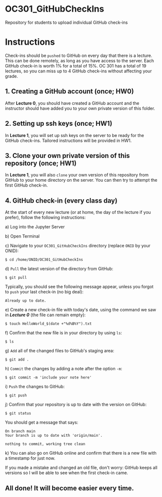 # OC301_GitHubCheckIns
Repository for students to upload individual GitHub check-ins

# Instructions
Check-ins should be `pushed` to GitHub on every day that there is a lecture. This can be done remotely, as long as you have access to the server. Each GitHub check-in is worth 1\% for a total of 15\%. OC 301 has a total of 19 lectures, so you can miss up to 4 GitHub check-ins without affecting your grade.

## 1. Creating a GitHub account (once; HW0)
After **Lecture 0**, you should have created a GitHub account and the instructor should have added you to your own private version of this folder. 

## 2. Setting up ssh keys (once; HW1)
In **Lecture 1**, you will set up ssh keys on the server to be ready for the GitHub check-ins. Tailored instructions will be provided in HW1.

## 3. Clone your own private version of this repository (once; HW1)
In **Lecture 1**, you will also `clone` your own version of this repository from GitHub to your home directory on the server. You can then try to attempt the first GitHub check-in.

## 4. GitHub check-in (every class day)
At the start of every new lecture (or at home, the day of the lecture if you prefer), follow the following instructions:

a) Log into the Jupyter Server

b) Open Terminal

c) Navigate to your `OC301_GitHubCheckIns` directory (replace `ONID` by your ONID):

    $ cd /home/ONID/OC301_GitHubCheckIns

d) `Pull` the latest version of the directory from GitHub:

    $ git pull

Typically, you should see the following message appear, unless you forgot to `push` your last check-in (no big deal):

    Already up to date.

e) Create a new check-in file with today's date, using the command we saw in ***Lecture 0*** (the file can remain empty):

    $ touch HelloWorld_$(date +"%d%B%Y").txt

f) Confirm that the new file is in your directory by using `ls`:

    $ ls

g) `Add` all of the changed files to GitHub's staging area:

    $ git add .

h) `Commit` the changes by adding a note after the option `-m`:

    $ git commit -m 'include your note here'

i) `Push` the changes to GitHub:

    $ git push

j) Confirm that your repository is up to date with the version on GitHub:

    $ git status

You should get a message that says:

    On branch main
    Your branch is up to date with 'origin/main'.

    nothing to commit, working tree clean

k) You can also go on GitHub online and confirm that there is a new file with a timestamp for just now.

If you made a mistake and changed an old file, don't worry: GitHub keeps all versions so I will be able to see when the first check-in came.

## All done! It will become easier every time.
